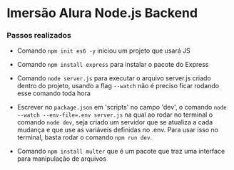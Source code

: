 <h1>Imersão Alura Node.js Backend</h1>

<h3>Passos realizados</h3>

* Comando `npm init es6 -y` iniciou um projeto que usará JS

* Comando `npm install express` para instalar o pacote do Express

* Comando `node server.js` para executar o arquivo server.js criado dentro do projeto, usando a flag `--watch` não é preciso ficar rodando esse comando toda hora

* Escrever no `package.json` em 'scripts' no campo 'dev', o comando `node --watch --env-file=.env server.js` na qual ao rodar no terminal o comando `node dev`, seja criado um servidor que se atualiza a cada mudança e que use as variáveis definidas no .env. Para usar isso no terminal, basta rodar o comando `npm run dev`.

* Comando `npm install multer` que é um pacote que traz uma interface para manipulação de arquivos